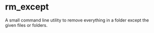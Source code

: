 # rm_except
A small command line utility to remove everything in a folder except the given files or folders.
